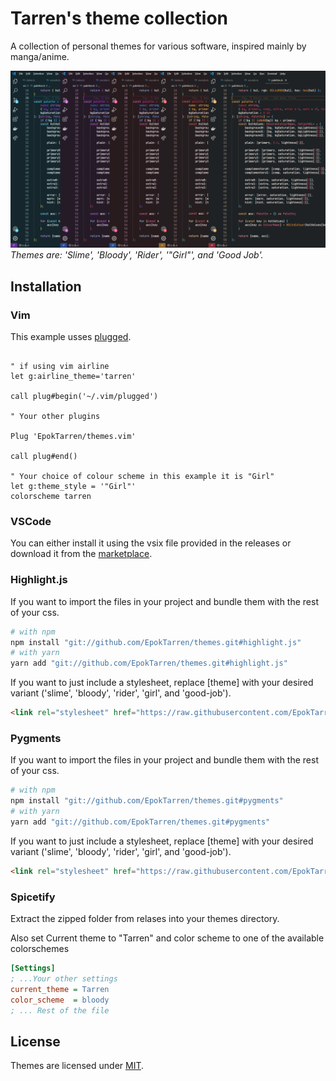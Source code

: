 # Tarren's theme collection

A collection of personal themes for various software, inspired mainly by manga/anime.

![preview](assets/preview.png)
_Themes are: 'Slime', 'Bloody', 'Rider', '"Girl"', and 'Good Job'._

## Installation

### Vim

This example usses [plugged](https://github.com/junegunn/vim-plug).

```vim

" if using vim airline
let g:airline_theme='tarren'

call plug#begin('~/.vim/plugged')

" Your other plugins

Plug 'EpokTarren/themes.vim'

call plug#end()

" Your choice of colour scheme in this example it is "Girl"
let g:theme_style = '"Girl"'
colorscheme tarren
```

### VSCode

You can either install it using the vsix file provided in the releases or download it from the [marketplace](https://marketplace.visualstudio.com/items?itemName=Tarren.tarrens-themes).

### Highlight.js

If you want to import the files in your project and bundle them with the rest of your css.

```sh
# with npm
npm install "git://github.com/EpokTarren/themes.git#highlight.js"
# with yarn
yarn add "git://github.com/EpokTarren/themes.git#highlight.js"
```

If you want to just include a stylesheet, replace \[theme] with your desired variant ('slime', 'bloody', 'rider', 'girl', and 'good-job').

```html
<link rel="stylesheet" href="https://raw.githubusercontent.com/EpokTarren/themes/highlight.js/dist/[theme]-min.css" />
```

### Pygments

If you want to import the files in your project and bundle them with the rest of your css.

```sh
# with npm
npm install "git://github.com/EpokTarren/themes.git#pygments"
# with yarn
yarn add "git://github.com/EpokTarren/themes.git#pygments"
```

If you want to just include a stylesheet, replace \[theme] with your desired variant ('slime', 'bloody', 'rider', 'girl', and 'good-job').

```html
<link rel="stylesheet" href="https://raw.githubusercontent.com/EpokTarren/themes/pygments/dist/[theme]-min.css" />
```

### Spicetify

Extract the zipped folder from relases into your themes directory.

Also set Current theme to "Tarren" and color scheme to one of the available colorschemes

```ini
[Settings]
; ...Your other settings
current_theme = Tarren
color_scheme  = bloody
; ... Rest of the file
```

## License

Themes are licensed under [MIT](./LICENSE).
